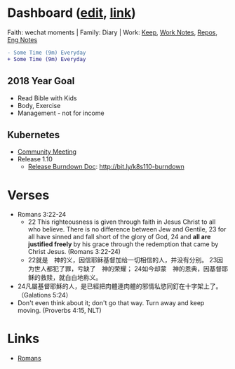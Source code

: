 # Dashboard ([edit](https://github.com/rom1212/rom1212.github.io/edit/master/README.md), [link](https://rom1212.github.io/))
Faith: wechat moments | Family: Diary | Work: [Keep](https://keep.google.com), [Work Notes](https://docs.google.com/), [Repos](https://github.com/rom1212), [Eng Notes](https://github.com/rom1212/eng-notes)
```diff
- Some Time (9m) Everyday
+ Some Time (9m) Everyday
```
## 2018 Year Goal
* Read Bible with Kids 
* Body, Exercise
* Management - not for income

## Kubernetes
* [Community Meeting](https://docs.google.com/document/d/1VQDIAB0OqiSjIHI8AWMvSdceWhnz56jNpZrLs6o7NJY/edit)
* Release 1.10
  * [Release Burndown Doc](https://docs.google.com/document/d/11u91ypj8Gt8PlTincWuQ3iB2X3tITBxqn6JMkTduEZw/edit): http://bit.ly/k8s110-burndown


# Verses
* Romans 3:22-24
  * 22 This righteousness is given through faith in Jesus Christ to all who believe. There is no difference between Jew and Gentile, 23 for all have sinned and fall short of the glory of God, 24 and **all are justified freely** by his grace through the redemption that came by Christ Jesus. (Romans 3:22-24) 
  *  22就是　神的义，因信耶稣基督加给一切相信的人，并没有分别。 23因为世人都犯了罪，亏缺了　神的荣耀； 24如今却蒙　神的恩典，因基督耶稣的救赎，就白白地称义。
* 24凡屬基督耶穌的人，是已經把肉體連肉體的邪情私慾同釘在十字架上了。（Galations 5:24）
* Don't even think about it; don't go that way. Turn away and keep moving. (Proverbs 4:15, NLT)

# Links
* [Romans](https://www.bible.com/bible/111/ROM.3.cunpss?parallel=48)
